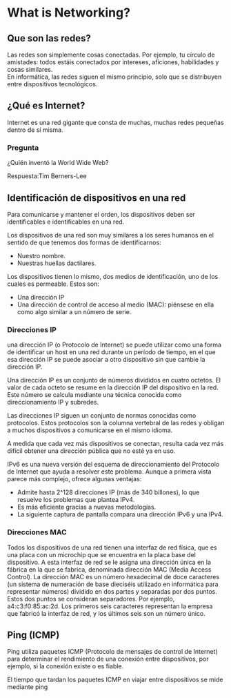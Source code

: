 # What is Networking?

## Que son las redes?

Las redes son simplemente cosas conectadas. Por ejemplo, tu círculo de amistades: todos estáis conectados por intereses, aficiones, habilidades y cosas similares.  
En informática, las redes siguen el mismo principio, solo que se distribuyen entre dispositivos tecnológicos.

## ¿Qué es Internet?

Internet es una red gigante que consta de muchas, muchas redes pequeñas dentro de sí misma.

### Pregunta

¿Quién inventó la World Wide Web?

Respuesta:Tim Berners-Lee

## Identificación de dispositivos en una red

Para comunicarse y mantener el orden, los dispositivos deben ser identificables e identificables en una red.

Los dispositivos de una red son muy similares a los seres humanos en el sentido de que tenemos dos formas de identificarnos:

- Nuestro nombre.  
- Nuestras huellas dactilares.

Los dispositivos tienen lo mismo, dos medios de identificación, uno de los cuales es permeable. Estos son:

- Una dirección IP
- Una dirección de control de acceso al medio (MAC): piénsese en ella como algo similar a un número de serie.

### Direcciones IP

una dirección IP (o Protocolo de Internet) se puede utilizar como una forma de identificar un host en una red durante un período de tiempo, en el que esa dirección IP se puede asociar a otro dispositivo sin que cambie la dirección IP.

Una dirección IP es un conjunto de números divididos en cuatro octetos. El valor de cada octeto se resume en la dirección IP del dispositivo en la red. Este número se calcula mediante una técnica conocida como direccionamiento IP y subredes.

Las direcciones IP siguen un conjunto de normas conocidas como protocolos. Estos protocolos son la columna vertebral de las redes y obligan a muchos dispositivos a comunicarse en el mismo idioma.

A medida que cada vez más dispositivos se conectan, resulta cada vez más difícil obtener una dirección pública que no esté ya en uso.

IPv6 es una nueva versión del esquema de direccionamiento del Protocolo de Internet que ayuda a resolver este problema. Aunque a primera vista parece más complejo, ofrece algunas ventajas:

- Admite hasta 2^128 direcciones IP (más de 340 billones), lo que resuelve los problemas que plantea IPv4.
- Es más eficiente gracias a nuevas metodologías.
- La siguiente captura de pantalla compara una dirección IPv6 y una IPv4.

### Direcciones MAC

Todos los dispositivos de una red tienen una interfaz de red física, que es una placa con un microchip que se encuentra en la placa base del dispositivo. A esta interfaz de red se le asigna una dirección única en la fábrica en la que se fabrica, denominada dirección MAC (Media Access Control). La dirección MAC es un número hexadecimal de doce caracteres (un sistema de numeración de base dieciséis utilizado en informática para representar números) dividido en dos partes y separadas por dos puntos. Estos dos puntos se consideran separadores. Por ejemplo, a4:c3:f0:85:ac:2d. Los primeros seis caracteres representan la empresa que fabricó la interfaz de red, y los últimos seis son un número único.

## Ping (ICMP)

Ping utiliza paquetes ICMP (Protocolo de mensajes de control de Internet) para determinar el rendimiento de una conexión entre dispositivos, por ejemplo, si la conexión existe o es fiable.

El tiempo que tardan los paquetes ICMP en viajar entre dispositivos se mide mediante ping


